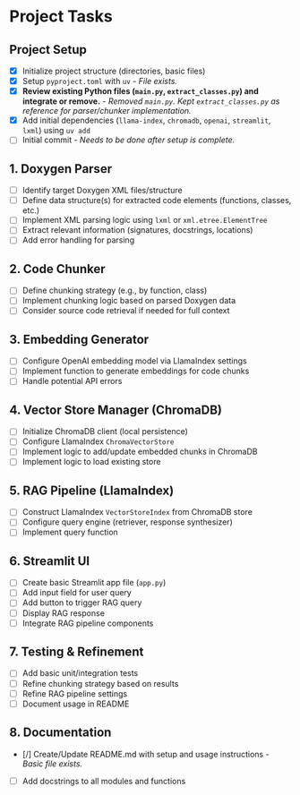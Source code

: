 # Project Tasks

## Project Setup
- [x] Initialize project structure (directories, basic files)
- [x] Setup `pyproject.toml` with `uv` - *File exists.*
- [x] **Review existing Python files (`main.py`, `extract_classes.py`) and integrate or remove.** - *Removed `main.py`. Kept `extract_classes.py` as reference for parser/chunker implementation.*
- [x] Add initial dependencies (`llama-index`, `chromadb`, `openai`, `streamlit`, `lxml`) using `uv add`
- [ ] Initial commit - *Needs to be done after setup is complete.*

## 1. Doxygen Parser
- [ ] Identify target Doxygen XML files/structure
- [ ] Define data structure(s) for extracted code elements (functions, classes, etc.)
- [ ] Implement XML parsing logic using `lxml` or `xml.etree.ElementTree`
- [ ] Extract relevant information (signatures, docstrings, locations)
- [ ] Add error handling for parsing

## 2. Code Chunker
- [ ] Define chunking strategy (e.g., by function, class)
- [ ] Implement chunking logic based on parsed Doxygen data
- [ ] Consider source code retrieval if needed for full context

## 3. Embedding Generator
- [ ] Configure OpenAI embedding model via LlamaIndex settings
- [ ] Implement function to generate embeddings for code chunks
- [ ] Handle potential API errors

## 4. Vector Store Manager (ChromaDB)
- [ ] Initialize ChromaDB client (local persistence)
- [ ] Configure LlamaIndex `ChromaVectorStore`
- [ ] Implement logic to add/update embedded chunks in ChromaDB
- [ ] Implement logic to load existing store

## 5. RAG Pipeline (LlamaIndex)
- [ ] Construct LlamaIndex `VectorStoreIndex` from ChromaDB store
- [ ] Configure query engine (retriever, response synthesizer)
- [ ] Implement query function

## 6. Streamlit UI
- [ ] Create basic Streamlit app file (`app.py`)
- [ ] Add input field for user query
- [ ] Add button to trigger RAG query
- [ ] Display RAG response
- [ ] Integrate RAG pipeline components

## 7. Testing & Refinement
- [ ] Add basic unit/integration tests
- [ ] Refine chunking strategy based on results
- [ ] Refine RAG pipeline settings
- [ ] Document usage in README

## 8. Documentation
- [/] Create/Update README.md with setup and usage instructions - *Basic file exists.*
- [ ] Add docstrings to all modules and functions 
